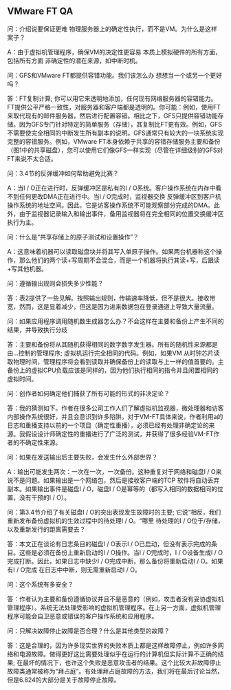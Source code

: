 ## VMware FT QA
问：介绍说要保证更难
物理服务器上的确定性执行，而不是VM。为什么是这样
案子？

A：由于虚拟机管理程序，确保VM的决定性更容易
本质上模拟硬件的所有方面，包括所有方面
非确定性的潜在来源，如中断时机。

问：GFS和VMware FT都提供容错功能。我们该怎么办
想想当一个或另一个更好吗？

答：FT复制计算; 你可以用它来透明地添加，任何现有网络服务器的容错能力。FT提供公平严格一致性，对服务器和客户端都是透明的。你可能：例如，使用FT来取代现有的邮件服务器，然后进行配置容错。相比之下，GFS只提供容错功能存储。因为GFS专门针对特定的简单服务（存储），其复制比FT更有效。例如，GFS不需要使完全相同的中断发生所有副本的说明。GFS通常只有较大的一块系统实现完整的容错服务。例如，VMware FT本身依赖于共享的容错存储服务主要和备份（图1中的共享磁盘），您可以使用它们像GFS一样实现（尽管在详细级别的GFS对FT来说不太合适。

问：3.4节的反弹缓冲如何帮助避免比赛？

A：当I / O正在进行时，反弹缓冲区是私有的I / O系统。客户操作系统在内存中看不到任何更改DMA正在进行中。当I / O完成时，监视器交换
反弹缓冲区到客户机操作系统的地址空间。因此，它是访客操作系统不可能观察部分完成的DMA。此外，由于监视器记录输入和输出事件，备用监视器将在完全相同的位置交换缓冲区执行为主。

问：什么是“共享存储上的原子测试和设置操作”？

A：这意味着机器可以读取磁盘块并将其写入单原子操作。如果两台机器称这个操作，那么他们的两个读+写周期不会混合，而是一个机器将执行其读+写，后跟读+写其他机器。

问：遵循输出规则会损失多少性能？

答：表2提供了一些见解。按照输出规则，传输速率降低，但不是很大。接收带宽，然而，这是显着减少，但这是因为进来数据包在登录通道上导致大量流量。

问：如果应用程序调用随机数生成器怎么办？不会这样在主要和备份上产生不同的结果，并导致执行分歧

答：主要和备份将从其随机获得相同的数字数字发生器。所有的随机性来源都是由...控制的管理程序; 虚拟机运行完全相同的代码。例如，如果VM
从时钟芯片读取物理时间，管理程序将会看到读取并确保备份上的读取与上一样的值首要的。主备份上的虚拟CPU负载应该是同样的，因为他们执行相同的指令并且闲置相同的虚拟时间。

问：创作者如何确定他们捕获了所有可能的形式的非决定论？

答：我的猜测如下。作者在很多公司工作人们了解虚拟机监视器，微处理器和访客内部操作系统很好，并且会意识到许多陷阱。对于VM-FT具体来说，作者利用a的日志和重播支持以前的一个项目（确定性重播），必须已经有处理非确定论的来源。我假设设计师确定性的重播进行了广泛的测试，并获得了很多经验VM-FT作者的不确定性来源。

问：如果在发送输出后主要失败，会发生什么外部世界？

A：输出可能发生两次：一次在一次，一次备份。这种重复对于网络和磁盘I / O来说不是问题。如果输出是一个网络包，然后是接收客户端的TCP
软件将自动丢弃副本。如果输出事件是磁盘I / O，磁盘I / O是幂等的（都写入相同的数据相同的位置，没有干预的I / O）。

问：第3.4节介绍了有关磁盘I / O的突出表现发生故障时的主要; 它说“相反，我们重新发布备份虚拟机的生效过程中的待处理I / O。“哪里
待处理的I / O位于/存储，以及重新发行的距离需要去？

答：本文正在谈论有日志条目的磁盘I / O表示I / O已启动，但没有表示完成的条目。这些是必须在备份上重新启动的I / O操作。当I / O完成时，I / O设备生成I / O完成打断。因此，如果日志中缺少I / O完成中断，那么备份将重新启动I / O。如果有I / O完成
在日志中中断，则无需重新启动I / O。

问：这个系统有多安全？

答：作者认为主要和备份遵循协议并且不是恶意的（例如，攻击者没有妥协虚拟机管理程序）。系统无法处理受影响的虚拟机管理程序。在上另一方面，虚拟机管理程序可能会自卫恶意或错误的客户操作系统和应用程序。

问：只解决故障停止故障是否合理？什么是其他类型的故障？

答：这是合理的，因为许多现实世界的失败本质上都是这样故障停止，例如许多网络和电源故障。做得更好这比需要处理似乎在运行的计算机但实际计算不正确的结果; 在最坏的情况下，也许这个失败是恶意攻击者的结果。这个比较大非故障停止故障类通常被称为“拜占庭”。有处理拜占庭故障的方法，我们将在最后讨论当然，但是6.824的大部分是关于故障停止故障。
